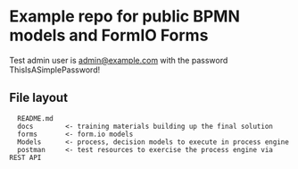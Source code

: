 # Example repo for public BPMN models and FormIO Forms

Test admin user is admin@example.com with the password ThisIsASimplePassword!

## File layout 

```
  README.md
  docs        <- training materials building up the final solution
  forms       <- form.io models
  Models      <- process, decision models to execute in process engine
  postman     <- test resources to exercise the process engine via REST API
```

